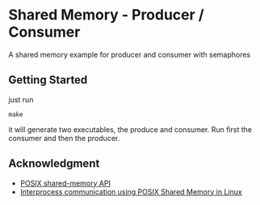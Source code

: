 # Shared Memory - Producer / Consumer
A shared memory example for producer and consumer with semaphores 
## Getting Started
just run
```
make
```
it will generate two executables, the produce and consumer. Run first the consumer and then the producer.

## Acknowledgment
* [POSIX shared-memory API](https://www.geeksforgeeks.org/posix-shared-memory-api/)
* [Interprocess communication using POSIX Shared Memory in Linux](https://www.softprayog.in/programming/interprocess-communication-using-posix-shared-memory-in-linux)
